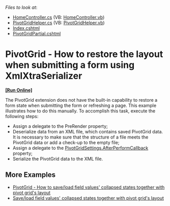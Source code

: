 
*Files to look at*:

* [HomeController.cs](./CS/WebSite/Controllers/HomeController.cs) (VB: [HomeController.vb](./VB/WebSite/Controllers/HomeController.vb))
* [PivotGridHelper.cs](./CS/WebSite/Controllers/PivotGridHelper.cs) (VB: [PivotGridHelper.vb](./VB/WebSite/Controllers/PivotGridHelper.vb))
* [Index.cshtml](./CS/WebSite/Views/Home/Index.cshtml)
* [PivotGridPartial.cshtml](./CS/WebSite/Views/Home/PivotGridPartial.cshtml)

# PivotGrid - How to restore the layout when submitting a form using XmlXtraSerializer
<!-- run online -->
**[[Run Online]](https://codecentral.devexpress.com/e4215/)**
<!-- run online end -->


The PivotGrid extension does not have the built-in capability to restore a form state when submitting the form or refreshing a page. This example illustrates how to do this manually. To accomplish this task, execute the following steps:

- Assign a delegate to the PreRender property;
- Deserialize data from an XML file, which contains saved PivotGrid data. It is necessary to make sure that the structure of a file meets the PivotGrid data or add a check-up to the empty file;
- Assign a delegate to the [PivotGridSettings.AfterPerformCallback](https://docs.devexpress.com/AspNetMvc/DevExpress.Web.Mvc.PivotGridSettings.AfterPerformCallback) property;
- Serialize the PivotGrid data to the XML file.

## More Examples 

- [PivotGrid - How to save/load field values' collapsed states together with pivot grid's layout](https://github.com/DevExpress-Examples/pivotgrid-how-to-save-load-field-values-collapsed-states-together-with-pivot-grids-layout-e4219)
- [Save/load field values' collapsed states together with pivot grid's layout](https://github.com/DevExpress-Examples/save-load-field-values-collapsed-states-together-with-pivot-grids-layout-e20015)


